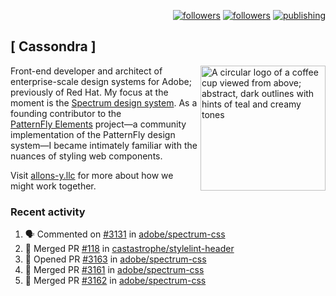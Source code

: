 <p align="right"><a rel="me" href="https://front-end.social/@castastrophe">
    <img alt="followers" title="Follow me on Mastodon" src="https://img.shields.io/mastodon/follow/109297102751309835?domain=https%3A%2F%2Ffront-end.social&label=Follow&logo=mastodon&logoColor=white&style=for-the-badge&labelColor=008080&color=006969"/></a>
  <a href="https://codepen.io/castastrophe/">
    <img alt="followers" title="Follow me on CodePen" src="https://img.shields.io/badge/23-1?color=640464&labelColor=7c007c&style=for-the-badge&logo=codepen&label=Follow"/></a>
<a href="https://castastrophe.medium.com/">
    <img alt="publishing" title="View articles on Medium" src="https://img.shields.io/badge/107-1?color=666&labelColor=444&label=subscribe&logo=medium&logoColor=white&style=for-the-badge"/></a>
</p>

## [&nbsp;Cassondra&nbsp;]

<img align="right" src="https://github-production-user-asset-6210df.s3.amazonaws.com/1840295/253016758-ba468774-1cd3-42c2-8f43-947b5eeb5edf.png" height="200" alt="A circular logo of a coffee cup viewed from above; abstract, dark outlines with hints of teal and creamy tones">

Front-end developer and architect of enterprise-scale design systems for Adobe; previously of Red Hat. My focus at the moment is the [Spectrum design system](https://github.com/adobe/spectrum-css). As a founding contributor to the [PatternFly&nbsp;Elements](https://github.com/patternfly/patternfly-elements) project&mdash;a community implementation of the PatternFly design system&mdash;I became intimately familiar with the nuances of styling web components.

Visit [allons-y.llc](http://allons-y.llc/) for more about how we might work together.

### Recent activity

<!--START_SECTION:activity-->
1. 🗣 Commented on [#3131](https://github.com/adobe/spectrum-css/pull/3131#issuecomment-2376920541) in [adobe/spectrum-css](https://github.com/adobe/spectrum-css)
2. 🎉 Merged PR [#118](https://github.com/castastrophe/stylelint-header/pull/118) in [castastrophe/stylelint-header](https://github.com/castastrophe/stylelint-header)
3. 💪 Opened PR [#3163](https://github.com/adobe/spectrum-css/pull/3163) in [adobe/spectrum-css](https://github.com/adobe/spectrum-css)
4. 🎉 Merged PR [#3161](https://github.com/adobe/spectrum-css/pull/3161) in [adobe/spectrum-css](https://github.com/adobe/spectrum-css)
5. 🎉 Merged PR [#3162](https://github.com/adobe/spectrum-css/pull/3162) in [adobe/spectrum-css](https://github.com/adobe/spectrum-css)
<!--END_SECTION:activity-->
